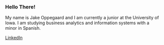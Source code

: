 ### Hello There!

My name is Jake Oppegaard and I am currently a junior at the University of Iowa. I am studying business analytics and information systems with a minor in Spanish.

[LinkedIn](https://www.linkedin.com/in/jake-oppegaard/)



<!--
**JakeOppegaard/JakeOppegaard** is a ✨ _special_ ✨ repository because its `README.md` (this file) appears on your GitHub profile.


